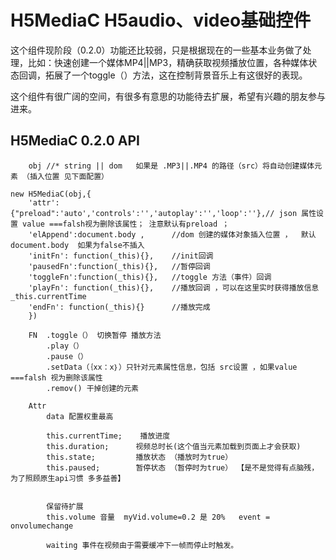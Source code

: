 # H5MediaC  H5audio、video基础控件

这个组件现阶段（0.2.0）功能还比较弱，只是根据现在的一些基本业务做了处理，比如：快速创建一个媒体MP4||MP3，精确获取视频播放位置，各种媒体状态回调，拓展了一个toggle（）方法，这在控制背景音乐上有这很好的表现。

这个组件有很广阔的空间，有很多有意思的功能待去扩展，希望有兴趣的朋友参与进来。

## H5MediaC 0.2.0  API

```
	obj	//* string || dom   如果是 .MP3||.MP4 的路径（src）将自动创建媒体元素 （插入位置 见下面配置）  

new H5MediaC(obj,{
	'attr': {"preload":'auto','controls':'','autoplay':'','loop':''},// json 属性设置 value ===falsh视为删除该属性； 注意默认有preload ；
	'elAppend':document.body , 		//dom 创建的媒体对象插入位置 ，  默认document.body  如果为false不插入
	'initFn': function(_this){},	//init回调
	'pausedFn':function(_this){},	//暂停回调
	'toggleFn':function(_this){},	//toggle 方法（事件）回调
	'playFn': function(_this){},	//播放回调 ，可以在这里实时获得播放信息  _this.currentTime
	'endFn': function(_this){}		//播放完成
  	})
	  
	FN	.toggle（） 切换暂停 播放方法
		.play（）
		.pause（）
		.setData（｛xx：x｝）只针对元素属性信息，包括 src设置 ，如果value ===falsh 视为删除该属性
		.remov() 干掉创建的元素
		
	Attr
		data 配置权重最高
		
		this.currentTime;	 播放进度
		this.duration;		视频总时长(这个值当元素加载到页面上才会获取)
		this.state; 		播放状态 （播放时为true）
		this.paused; 		暂停状态 （暂停时为true） 【是不是觉得有点脑残，为了照顾原生api习惯 多多益善】
		
		
		保留待扩展
		this.volume	音量  myVid.volume=0.2 是 20%   event = onvolumechange
		
		waiting 事件在视频由于需要缓冲下一帧而停止时触发。
```

